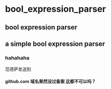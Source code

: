 # bool_expression_parser
## bool expression parser
## a simple bool expression parser
### hahahaha

范德萨发送到
#### github.com 域名果然没过备案 这都不可以吗？
